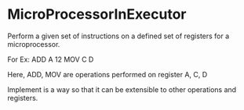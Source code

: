 # MicroProcessorInExecutor
Perform a given set of instructions on a defined set of registers for a microprocessor.

For Ex: ADD A 12
        MOV C D

Here, ADD, MOV are operations performed on register A, C, D

Implement is a way so that it can be extensible to other operations and registers.
        
